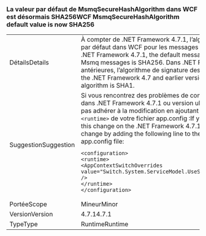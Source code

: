 ### <a name="wcf-msmqsecurehashalgorithm-default-value-is-now-sha256"></a><span data-ttu-id="2a05b-101">La valeur par défaut de MsmqSecureHashAlgorithm dans WCF est désormais SHA256</span><span class="sxs-lookup"><span data-stu-id="2a05b-101">WCF MsmqSecureHashAlgorithm default value is now SHA256</span></span>

|   |   |
|---|---|
|<span data-ttu-id="2a05b-102">Détails</span><span class="sxs-lookup"><span data-stu-id="2a05b-102">Details</span></span>|<span data-ttu-id="2a05b-103">À compter de .NET Framework 4.7.1, l’algorithme de signature des messages par défaut dans WCF pour les messages Msmq est SHA256.</span><span class="sxs-lookup"><span data-stu-id="2a05b-103">Starting with the .NET Framework 4.7.1, the default message signing algorithm in WCF for Msmq messages is SHA256.</span></span> <span data-ttu-id="2a05b-104">Dans .NET Framework 4.7 et versions antérieures, l’algorithme de signature des messages par défaut est SHA1.</span><span class="sxs-lookup"><span data-stu-id="2a05b-104">In the .NET Framework 4.7 and earlier versions, the default message signing algorithm is SHA1.</span></span>|
|<span data-ttu-id="2a05b-105">Suggestion</span><span class="sxs-lookup"><span data-stu-id="2a05b-105">Suggestion</span></span>|<span data-ttu-id="2a05b-106">Si vous rencontrez des problèmes de compatibilité avec cette modification dans .NET Framework 4.7.1 ou version ultérieure, vous pouvez choisir de ne pas adhérer à la modification en ajoutant la ligne suivante à la section <code>&lt;runtime&gt;</code> de votre fichier app.config :</span><span class="sxs-lookup"><span data-stu-id="2a05b-106">If you run into compatibility issues with this change on the .NET Framework 4.7.1 or later, you can opt-out the change by adding the following line to the <code>&lt;runtime&gt;</code>section of your app.config file:</span></span><pre><code class="language-xml">&lt;configuration&gt;&#13;&#10;&lt;runtime&gt;&#13;&#10;&lt;AppContextSwitchOverrides value=&quot;Switch.System.ServiceModel.UseSha1InMsmqEncryptionAlgorithm=true&quot; /&gt;&#13;&#10;&lt;/runtime&gt;&#13;&#10;&lt;/configuration&gt;&#13;&#10;</code></pre>|
|<span data-ttu-id="2a05b-107">Portée</span><span class="sxs-lookup"><span data-stu-id="2a05b-107">Scope</span></span>|<span data-ttu-id="2a05b-108">Mineur</span><span class="sxs-lookup"><span data-stu-id="2a05b-108">Minor</span></span>|
|<span data-ttu-id="2a05b-109">Version</span><span class="sxs-lookup"><span data-stu-id="2a05b-109">Version</span></span>|<span data-ttu-id="2a05b-110">4.7.1</span><span class="sxs-lookup"><span data-stu-id="2a05b-110">4.7.1</span></span>|
|<span data-ttu-id="2a05b-111">Type</span><span class="sxs-lookup"><span data-stu-id="2a05b-111">Type</span></span>|<span data-ttu-id="2a05b-112">Runtime</span><span class="sxs-lookup"><span data-stu-id="2a05b-112">Runtime</span></span>|

